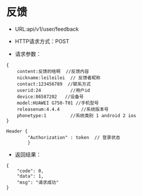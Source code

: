 # 反馈

- URL:api/v1/user/feedback

- HTTP请求方式：POST
   
- 请求参数：
 
```
{
    content:反馈的啥啊  //反馈内容
    nickname:leileilei  // 反馈者昵称
    contact:123456789  //联系方式
    userid:24           //用户id  
    device:86587202   //设备号   
    model:HUAWEI G750-T01 //手机型号
    releasenum:4.4.4        //系统版本号
    phonetype:1         //系统类别 1 android 2 ios
}

Header {
        "Authorization" : token  // 登录状态
        }
```

- 返回结果：

```
{
    "code": 0,
    "data": 1,
    "msg": "请求成功"
}

```

